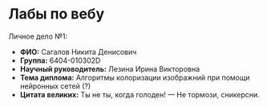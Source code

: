 # Лабы по вебу

Личное дело №1:
- **ФИО:** Сагалов Никита Денисович
- **Группа:** 6404-010302D
- **Научный руководитель:** Лезина Ирина Викторовна
- **Тема диплома:** Алгоритмы колоризации изображний при помощи нейронных сетей (?)
- **Цитата великих:** Ты не ты, когда голоден! — Не тормози, сникерсни.
